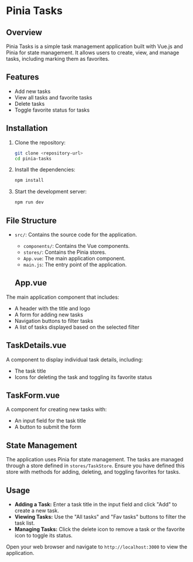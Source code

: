 # Pinia Tasks

## Overview

Pinia Tasks is a simple task management application built with Vue.js and Pinia for state management. It allows users to create, view, and manage tasks, including marking them as favorites.

## Features

- Add new tasks
- View all tasks and favorite tasks
- Delete tasks
- Toggle favorite status for tasks

## Installation

1. Clone the repository:
   ```bash
   git clone <repository-url>
   cd pinia-tasks
   ```
2. Install the dependencies:
   ```bash
   npm install
   ```
3. Start the development server:
   ```bash
   npm run dev
   ```

## File Structure

- `src/`: Contains the source code for the application.
  - `components/`: Contains the Vue components.
  - `stores/`: Contains the Pinia stores.
  - `App.vue`: The main application component.
  - `main.js`: The entry point of the application.

  ## App.vue

The main application component that includes:

- A header with the title and logo
- A form for adding new tasks
- Navigation buttons to filter tasks
- A list of tasks displayed based on the selected filter

## TaskDetails.vue

A component to display individual task details, including:

- The task title
- Icons for deleting the task and toggling its favorite status

## TaskForm.vue

A component for creating new tasks with:

- An input field for the task title
- A button to submit the form

## State Management

The application uses Pinia for state management. The tasks are managed through a store defined in `stores/TaskStore`. Ensure you have defined this store with methods for adding, deleting, and toggling favorites for tasks.

## Usage

- **Adding a Task:** Enter a task title in the input field and click "Add" to create a new task.
- **Viewing Tasks:** Use the "All tasks" and "Fav tasks" buttons to filter the task list.
- **Managing Tasks:** Click the delete icon to remove a task or the favorite icon to toggle its status.

Open your web browser and navigate to `http://localhost:3000` to view the application.



